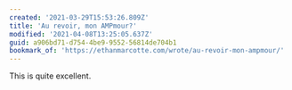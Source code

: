 ```yaml
---
created: '2021-03-29T15:53:26.809Z'
title: 'Au revoir, mon AMPmour?'
modified: '2021-04-08T13:25:05.637Z'
guid: a906bd71-d754-4be9-9552-56814de704b1
bookmark_of: 'https://ethanmarcotte.com/wrote/au-revoir-mon-ampmour/'
---
```

This is quite excellent. 
